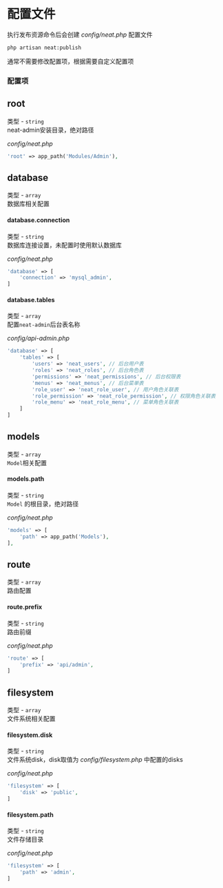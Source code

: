# 配置文件
执行发布资源命令后会创建 *config/neat.php* 配置文件
```shell
php artisan neat:publish
```

通常不需要修改配置项，根据需要自定义配置项


### 配置项

## root
类型 - `string`  
neat-admin安装目录，绝对路径

*config/neat.php*
```php
'root' => app_path('Modules/Admin'),
```

## database
类型 - `array`  
数据库相关配置

#### database.connection
类型 - `string`  
数据库连接设置，未配置时使用默认数据库 

*config/neat.php*
```php
'database' => [
    'connection' => 'mysql_admin',
]
```

#### database.tables
类型 - `array`  
配置`neat-admin`后台表名称

*config/api-admin.php*
```php
'database' => [
    'tables' => [
        'users' => 'neat_users', // 后台用户表
        'roles' => 'neat_roles', // 后台角色表
        'permissions' => 'neat_permissions', // 后台权限表
        'menus' => 'neat_menus', // 后台菜单表
        'role_user' => 'neat_role_user', // 用户角色关联表
        'role_permission' => 'neat_role_permission', // 权限角色关联表
        'role_menu' => 'neat_role_menu', // 菜单角色关联表
    ]
]
```

## models
类型 - `array`  
`Model`相关配置

#### models.path
类型 - `string`  
`Model` 的根目录，绝对路径

*config/neat.php*
```php
'models' => [
    'path' => app_path('Models'),
],
```

## route
类型 - `array`  
路由配置

#### route.prefix
类型 - `string`  
路由前缀

*config/neat.php*
```php
'route' => [
    'prefix' => 'api/admin',
]
```


## filesystem
类型 - `array`  
文件系统相关配置

#### filesystem.disk
类型 - `string`  
文件系统disk，disk取值为 *config/filesystem.php* 中配置的disks

*config/neat.php*
```php
'filesystem' => [
    'disk' => 'public',
]
```

#### filesystem.path
类型 - `string`  
文件存储目录

*config/neat.php*
```php
'filesystem' => [
    'path' => 'admin',
]
```
